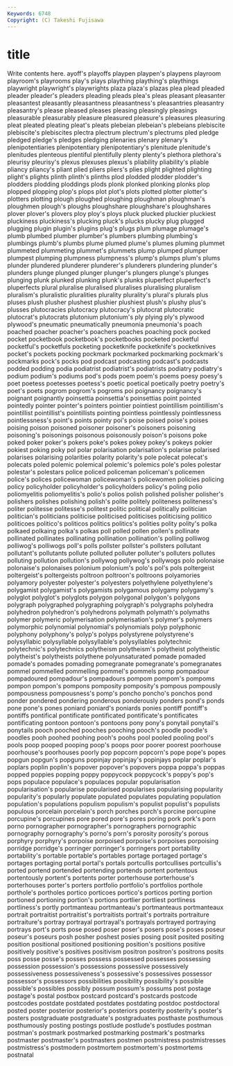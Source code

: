 ```yaml
---
Keywords: 6748 
Copyright: (C) Takeshi Fujisawa
---
```


# title

Write contents here.
ayoff's
playoffs playpen playpen's playpens playroom playroom's playrooms play's plays plaything
plaything's playthings playwright playwright's playwrights plaza plaza's plazas plea plead
pleaded pleader pleader's pleaders pleading pleads plea's pleas pleasant pleasanter
pleasantest pleasantly pleasantness pleasantness's pleasantries pleasantry pleasantry's please pleased pleases
pleasing pleasingly pleasings pleasurable pleasurably pleasure pleasured pleasure's pleasures pleasuring
pleat pleated pleating pleat's pleats plebeian plebeian's plebeians plebiscite plebiscite's
plebiscites plectra plectrum plectrum's plectrums pled pledge pledged pledge's pledges
pledging plenaries plenary plenary's plenipotentiaries plenipotentiary plenipotentiary's plenitude plenitude's plenitudes
plenteous plentiful plentifully plenty plenty's plethora plethora's pleurisy pleurisy's plexus
plexuses plexus's pliability pliability's pliable pliancy pliancy's pliant plied pliers
pliers's plies plight plighted plighting plight's plights plinth plinth's plinths
plod plodded plodder plodder's plodders plodding ploddings plods plonk plonked
plonking plonks plop plopped plopping plop's plops plot plot's plots
plotted plotter plotter's plotters plotting plough ploughed ploughing ploughman ploughman's
ploughmen plough's ploughs ploughshare ploughshare's ploughshares plover plover's plovers ploy
ploy's ploys pluck plucked pluckier pluckiest pluckiness pluckiness's plucking pluck's
plucks plucky plug plugged plugging plugin plugin's plugins plug's plugs
plum plumage plumage's plumb plumbed plumber plumber's plumbers plumbing plumbing's
plumbings plumb's plumbs plume plumed plume's plumes pluming plummet plummeted
plummeting plummet's plummets plump plumped plumper plumpest plumping plumpness plumpness's
plump's plumps plum's plums plunder plundered plunderer plunderer's plunderers plundering
plunder's plunders plunge plunged plunger plunger's plungers plunge's plunges plunging
plunk plunked plunking plunk's plunks pluperfect pluperfect's pluperfects plural pluralise
pluralised pluralises pluralising pluralism pluralism's pluralistic pluralities plurality plurality's plural's
plurals plus pluses plush plusher plushest plushier plushiest plush's plushy
plus's plusses plutocracies plutocracy plutocracy's plutocrat plutocratic plutocrat's plutocrats plutonium
plutonium's ply plying ply's plywood plywood's pneumatic pneumatically pneumonia pneumonia's
poach poached poacher poacher's poachers poaches poaching pock pocked pocket
pocketbook pocketbook's pocketbooks pocketed pocketful pocketful's pocketfuls pocketing pocketknife pocketknife's
pocketknives pocket's pockets pocking pockmark pockmarked pockmarking pockmark's pockmarks pock's
pocks pod podcast podcasting podcast's podcasts podded podding podia podiatrist
podiatrist's podiatrists podiatry podiatry's podium podium's podiums pod's pods poem
poem's poems poesy poesy's poet poetess poetesses poetess's poetic poetical
poetically poetry poetry's poet's poets pogrom pogrom's pogroms poi poignancy
poignancy's poignant poignantly poinsettia poinsettia's poinsettias point pointed pointedly pointer
pointer's pointers pointier pointiest pointillism pointillism's pointillist pointillist's pointillists pointing
pointless pointlessly pointlessness pointlessness's point's points pointy poi's poise poised
poise's poises poising poison poisoned poisoner poisoner's poisoners poisoning poisoning's
poisonings poisonous poisonously poison's poisons poke poked poker poker's pokers
poke's pokes pokey pokey's pokeys pokier pokiest poking poky pol
polar polarisation polarisation's polarise polarised polarises polarising polarities polarity polarity's
pole polecat polecat's polecats poled polemic polemical polemic's polemics pole's
poles polestar polestar's polestars police policed policeman policeman's policemen police's
polices policewoman policewoman's policewomen policies policing policy policyholder policyholder's policyholders
policy's poling polio poliomyelitis poliomyelitis's polio's polios polish polished polisher
polisher's polishers polishes polishing polish's polite politely politeness politeness's politer
politesse politesse's politest politic political politically politician politician's politicians politicise
politicised politicises politicising politico politicoes politico's politicos politics politics's polities
polity polity's polka polkaed polkaing polka's polkas poll polled pollen
pollen's pollinate pollinated pollinates pollinating pollination pollination's polling polliwog polliwog's
polliwogs poll's polls pollster pollster's pollsters pollutant pollutant's pollutants pollute
polluted polluter polluter's polluters pollutes polluting pollution pollution's pollywog pollywog's
pollywogs polo polonaise polonaise's polonaises polonium polonium's polo's pol's pols
poltergeist poltergeist's poltergeists poltroon poltroon's poltroons polyamories polyamory polyester polyester's
polyesters polyethylene polyethylene's polygamist polygamist's polygamists polygamous polygamy polygamy's polyglot
polyglot's polyglots polygon polygonal polygon's polygons polygraph polygraphed polygraphing polygraph's
polygraphs polyhedra polyhedron polyhedron's polyhedrons polymath polymath's polymaths polymer polymeric
polymerisation polymerisation's polymer's polymers polymorphic polynomial polynomial's polynomials polyp polyphonic
polyphony polyphony's polyp's polyps polystyrene polystyrene's polysyllabic polysyllable polysyllable's polysyllables
polytechnic polytechnic's polytechnics polytheism polytheism's polytheist polytheistic polytheist's polytheists polythene
polyunsaturated pomade pomaded pomade's pomades pomading pomegranate pomegranate's pomegranates pommel
pommelled pommelling pommel's pommels pomp pompadour pompadoured pompadour's pompadours pompom
pompom's pompoms pompon pompon's pompons pomposity pomposity's pompous pompously pompousness
pompousness's pomp's poncho poncho's ponchos pond ponder pondered pondering ponderous
ponderously ponders pond's ponds pone pone's pones poniard poniard's poniards
ponies pontiff pontiff's pontiffs pontifical pontificate pontificated pontificate's pontificates pontificating
pontoon pontoon's pontoons pony pony's ponytail ponytail's ponytails pooch pooched
pooches pooching pooch's poodle poodle's poodles pooh poohed poohing pooh's
poohs pool pooled pooling pool's pools poop pooped pooping poop's
poops poor poorer poorest poorhouse poorhouse's poorhouses poorly pop popcorn
popcorn's pope pope's popes popgun popgun's popguns popinjay popinjay's popinjays
poplar poplar's poplars poplin poplin's popover popover's popovers poppa poppa's
poppas popped poppies popping poppy poppycock poppycock's poppy's pop's pops
populace populace's populaces popular popularisation popularisation's popularise popularised popularises popularising
popularity popularity's popularly populate populated populates populating population population's populations
populism populism's populist populist's populists populous porcelain porcelain's porch porches
porch's porcine porcupine porcupine's porcupines pore pored pore's pores poring
pork pork's porn porno pornographer pornographer's pornographers pornographic pornography pornography's
porno's porn's porosity porosity's porous porphyry porphyry's porpoise porpoised porpoise's
porpoises porpoising porridge porridge's porringer porringer's porringers port portability portability's
portable portable's portables portage portaged portage's portages portaging portal portal's
portals portcullis portcullises portcullis's ported portend portended portending portends portent
portentous portentously portent's portents porter porterhouse porterhouse's porterhouses porter's porters
portfolio portfolio's portfolios porthole porthole's portholes portico porticoes portico's porticos
porting portion portioned portioning portion's portions portlier portliest portliness portliness's
portly portmanteau portmanteau's portmanteaus portmanteaux portrait portraitist portraitist's portraitists portrait's
portraits portraiture portraiture's portray portrayal portrayal's portrayals portrayed portraying portrays
port's ports pose posed poser poser's posers pose's poses poseur
poseur's poseurs posh posher poshest posies posing posit posited positing
position positional positioned positioning position's positions positive positively positive's positives
positivism positron positron's positrons posits poss posse posse's posses possess
possessed possesses possessing possession possession's possessions possessive possessively possessiveness possessiveness's
possessive's possessives possessor possessor's possessors possibilities possibility possibility's possible possible's
possibles possibly possum possum's possums post postage postage's postal postbox
postcard postcard's postcards postcode postcodes postdate postdated postdates postdating postdoc
postdoctoral posted poster posterior posterior's posteriors posterity posterity's poster's posters
postgraduate postgraduate's postgraduates posthaste posthumous posthumously posting postings postlude postlude's
postludes postman postman's postmark postmarked postmarking postmark's postmarks postmaster postmaster's
postmasters postmen postmistress postmistresses postmistress's postmodern postmortem postmortem's postmortems postnatal
